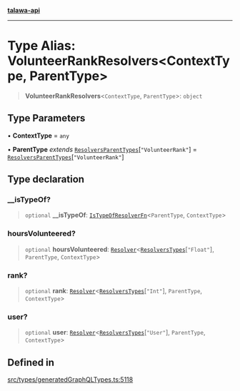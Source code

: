 [**talawa-api**](../../../README.md)

***

# Type Alias: VolunteerRankResolvers\<ContextType, ParentType\>

> **VolunteerRankResolvers**\<`ContextType`, `ParentType`\>: `object`

## Type Parameters

• **ContextType** = `any`

• **ParentType** *extends* [`ResolversParentTypes`](ResolversParentTypes.md)\[`"VolunteerRank"`\] = [`ResolversParentTypes`](ResolversParentTypes.md)\[`"VolunteerRank"`\]

## Type declaration

### \_\_isTypeOf?

> `optional` **\_\_isTypeOf**: [`IsTypeOfResolverFn`](IsTypeOfResolverFn.md)\<`ParentType`, `ContextType`\>

### hoursVolunteered?

> `optional` **hoursVolunteered**: [`Resolver`](Resolver.md)\<[`ResolversTypes`](ResolversTypes.md)\[`"Float"`\], `ParentType`, `ContextType`\>

### rank?

> `optional` **rank**: [`Resolver`](Resolver.md)\<[`ResolversTypes`](ResolversTypes.md)\[`"Int"`\], `ParentType`, `ContextType`\>

### user?

> `optional` **user**: [`Resolver`](Resolver.md)\<[`ResolversTypes`](ResolversTypes.md)\[`"User"`\], `ParentType`, `ContextType`\>

## Defined in

[src/types/generatedGraphQLTypes.ts:5118](https://github.com/Suyash878/talawa-api/blob/f376d03c37e9acd046e7cc983947432c95f74442/src/types/generatedGraphQLTypes.ts#L5118)
